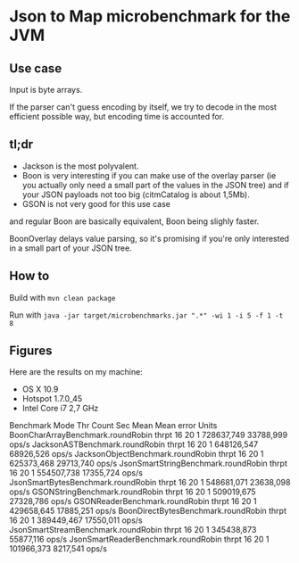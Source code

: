 # Json to Map microbenchmark for the JVM

## Use case

Input is byte arrays.

If the parser can't guess encoding by itself, we try to decode in the most efficient possible way, but encoding time is accounted for.

## tl;dr

* Jackson is the most polyvalent.
* Boon is very interesting if you can make use of the overlay parser (ie you actually only need a small part of the values in the JSON tree) and if your JSON payloads not too big (citmCatalog is about 1,5Mb).
* GSON is not very good for this use case

and regular Boon are basically equivalent, Boon being slighly faster.

BoonOverlay delays value parsing, so it's promising if you're only interested in a small part of your JSON tree.

## How to

Build with `mvn clean package`

Run with `java -jar target/microbenchmarks.jar ".*" -wi 1 -i 5 -f 1 -t 8`

## Figures

Here are the results on my machine:

* OS X 10.9
* Hotspot 1.7.0_45
* Intel Core i7 2,7 GHz

Benchmark                               Mode Thr     Count  Sec         Mean   Mean error    Units
BoonCharArrayBenchmark.roundRobin      thrpt  16        20    1   728637,749    33788,999    ops/s
JacksonASTBenchmark.roundRobin         thrpt  16        20    1   648126,547    68926,526    ops/s
JacksonObjectBenchmark.roundRobin      thrpt  16        20    1   625373,468    29713,740    ops/s
JsonSmartStringBenchmark.roundRobin    thrpt  16        20    1   554507,738    17355,724    ops/s
JsonSmartBytesBenchmark.roundRobin     thrpt  16        20    1   548681,071    23638,098    ops/s
GSONStringBenchmark.roundRobin         thrpt  16        20    1   509019,675    27328,786    ops/s
GSONReaderBenchmark.roundRobin         thrpt  16        20    1   429658,645    17885,251    ops/s
BoonDirectBytesBenchmark.roundRobin    thrpt  16        20    1   389449,467    17550,011    ops/s
JsonSmartStreamBenchmark.roundRobin    thrpt  16        20    1   345438,873    55877,116    ops/s
JsonSmartReaderBenchmark.roundRobin    thrpt  16        20    1   101966,373     8217,541    ops/s